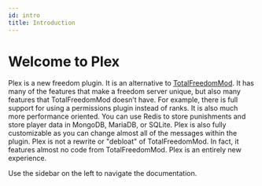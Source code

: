```yaml
---
id: intro
title: Introduction
---
```


# Welcome to Plex

Plex is a new freedom plugin. It is an alternative to [TotalFreedomMod](https://github.com/TotalFreedomMC/TotalFreedomMod). It has many of the features that make a freedom server unique, but also many features that TotalFreedomMod doesn’t have. For example, there is full support for using a permissions plugin instead of ranks. It is also much more performance oriented. You can use Redis to store punishments and store player data in MongoDB, MariaDB, or SQLite. Plex is also fully customizable as you can change almost all of the messages within the plugin. Plex is not a rewrite or "debloat" of TotalFreedomMod. In fact, it features almost no code from TotalFreedomMod. Plex is an entirely new experience.

Use the sidebar on the left to navigate the documentation.
